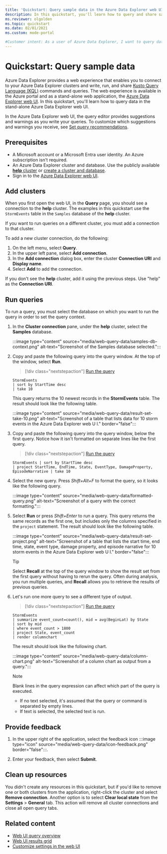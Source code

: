 ```yaml
---
title: 'Quickstart: Query sample data in the Azure Data Explorer web UI'
description: In this quickstart, you'll learn how to query and share sample data in the Azure Data Explorer web UI.
ms.reviewer: olgolden
ms.topic: quickstart
ms.date: 02/01/2021
ms.custom: mode-portal

#Customer intent: As a user of Azure Data Explorer, I want to query data in the Web UI and share data. This will allow me to understand my data and share analysis with colleagues.
---
```

# Quickstart: Query sample data

Azure Data Explorer provides a web experience that enables you to connect to your Azure Data Explorer clusters and write, run, and share [Kusto Query Language (KQL)](/kusto/query/index) commands and queries. The web experience is available in the Azure portal and as a stand-alone web application, the [Azure Data Explorer web UI](https://dataexplorer.azure.com). In this quickstart, you'll learn how to query data in the stand-alone Azure Data Explorer web UI.

In the Azure Data Explorer web UI, the query editor provides suggestions and warnings as you write your queries. To customize which suggestions and warnings you receive, see [Set query recommendations](web-customize-settings.md#set-query-recommendations).

## Prerequisites

* A Microsoft account or a Microsoft Entra user identity. An Azure subscription isn't required.
* An Azure Data Explorer cluster and database. Use the publicly available [**help** cluster](https://dataexplorer.azure.com/help) or [create a cluster and database](create-cluster-and-database.md).
* Sign in to the [Azure Data Explorer web UI](https://dataexplorer.azure.com/).

## Add clusters

When you first open the web UI, in the **Query** page, you should see a connection to the **help** cluster. The examples in this quickstart use the `StormEvents` table in the `Samples` database of the **help** cluster.

If you want to run queries on a different cluster, you must add a connection to that cluster.

To add a new cluster connection, do the following:

1. On the left menu, select **Query**.
1. In the upper left pane, select **Add connection**.
1. In the **Add connection** dialog box, enter the cluster **Connection URI** and **Display name**.
1. Select **Add** to add the connection.

If you don't see the **help** cluster, add it using the previous steps. Use "help" as the **Connection URI**.

## Run queries

To run a query, you must select the database on which you want to run the query in order to set the query context.

1. In the **Cluster connection** pane, under the **help** cluster, select the **Samples** database.

    :::image type="content" source="media/web-query-data/samples-db-context.png" alt-text="Screenshot of the Samples database selected.":::

1. Copy and paste the following query into the query window. At the top of the window, select **Run**.

    > [!div class="nextstepaction"]
    > <a href="https://dataexplorer.azure.com/clusters/help/databases/Samples?query=H4sIAAAAAAAAAwsuyS/KdS1LzSsp5qpRKM4vKlFIqlQILkksKgnJzE1VSEktTgZKlCRmpyoYGgAAl2udPi4AAAA=" target="_blank">Run the query</a>

    ```kusto
    StormEvents
    | sort by StartTime desc
    | take 10
    ```

    This query returns the 10 newest records in the **StormEvents** table. The result should look like the following table.

    :::image type="content" source="media/web-query-data/result-set-take-10.png" alt-text="Screenshot of a table that lists data for 10 storm events in the Azure Data Explorer web U I." border="false":::

1. Copy and paste the following query into the query window, below the first query. Notice how it isn't formatted on separate lines like the first query.

    > [!div class="nextstepaction"]
    > <a href="https://dataexplorer.azure.com/clusters/help/databases/Samples?query=H4sIAAAAAAAAA0WMQQrDMBAD73mFHtBD+4fmWgrJB7bxUtzirFmLgCGP74YeotNIA5poXsZNVzbsaObEq2OiOOdcFEnbggGRHdXtowtPe8G4pj/ExqMfT3OvgXcp8tanW1VnD1Vzs6QPcRfmTeOQ8lXcrj+ZB1DRhAAAAA==" target="_blank">Run the query</a>

    ```kusto
    StormEvents | sort by StartTime desc 
    | project StartTime, EndTime, State, EventType, DamageProperty, EpisodeNarrative | take 10
    ```

1. Select the new query. Press *Shift+Alt+F* to format the query, so it looks like the following query.

    :::image type="content" source="media/web-query-data/formatted-query.png" alt-text="Screenshot of a query with the correct formatting.":::

1. Select **Run** or press *Shift+Enter* to run a query. This query returns the same records as the first one, but includes only the columns specified in the `project` statement. The result should look like the following table.

    :::image type="content" source="media/web-query-data/result-set-project.png" alt-text="Screenshot of a table that lists the start time, end time, state, event type, damage property, and episode narrative for 10 storm events in the Azure Data Explorer web U I." border="false":::

    > [!TIP]
    > Select **Recall** at the top of the query window to show the result set from the first query without having to rerun the query. Often during analysis, you run multiple queries, and **Recall** allows you to retrieve the results of previous queries.

1. Let's run one more query to see a different type of output.

    > [!div class="nextstepaction"]
    > <a href="https://dataexplorer.azure.com/clusters/help/databases/Samples?query=H4sIAAAAAAAAA1WMsQ7CQAxDd74iYyt1KBtLGZDY2PoBKFyj9hBJUJprBeLjuYMFFkv2s927Gh8XEp83L5gTM1p8ElCJzkGTePfRqm6A4wAd4DJWBxqjnNBruDygd3QqazUvPteyWyeyvx/Yw3bXthndTa8U/DtsfjsZGslABkFviSVMaP4GmKtNLqQAAAA=" target="_blank">Run the query</a>

    ```kusto
    StormEvents
    | summarize event_count=count(), mid = avg(BeginLat) by State
    | sort by mid
    | where event_count > 1800
    | project State, event_count
    | render columnchart
    ```

    The result should look like the following chart.

    :::image type="content" source="media/web-query-data/column-chart.png" alt-text="Screenshot of a column chart as output from a query.":::

    > [!NOTE]
    > Blank lines in the query expression can affect which part of the query is executed.
    >
    > * If no text selected, it's assumed that the query or command is separated by empty lines.
    > * If text is selected, the selected text is run.

## Provide feedback

1. In the upper right of the application, select the feedback icon :::image type="icon" source="media/web-query-data/icon-feedback.png" border="false":::.

1. Enter your feedback, then select **Submit**.

## Clean up resources

You didn't create any resources in this quickstart, but if you'd like to remove one or both clusters from the application, right-click the cluster and select **Remove connection**.
Another option is to select **Clear local state** from the **Settings** > **General** tab. This action will remove all cluster connections and close all open query tabs.

## Related content

* [Web UI query overview](web-ui-query-overview.md)
* [Web UI results grid](web-results-grid.md)
* [Customize settings in the web UI](web-customize-settings.md)
